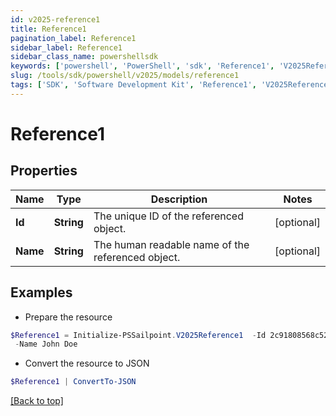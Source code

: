 ```yaml
---
id: v2025-reference1
title: Reference1
pagination_label: Reference1
sidebar_label: Reference1
sidebar_class_name: powershellsdk
keywords: ['powershell', 'PowerShell', 'sdk', 'Reference1', 'V2025Reference1'] 
slug: /tools/sdk/powershell/v2025/models/reference1
tags: ['SDK', 'Software Development Kit', 'Reference1', 'V2025Reference1']
---
```



# Reference1

## Properties

Name | Type | Description | Notes
------------ | ------------- | ------------- | -------------
**Id** | **String** | The unique ID of the referenced object. | [optional] 
**Name** | **String** | The human readable name of the referenced object. | [optional] 

## Examples

- Prepare the resource
```powershell
$Reference1 = Initialize-PSSailpoint.V2025Reference1  -Id 2c91808568c529c60168cca6f90c1313 `
 -Name John Doe
```

- Convert the resource to JSON
```powershell
$Reference1 | ConvertTo-JSON
```


[[Back to top]](#) 

